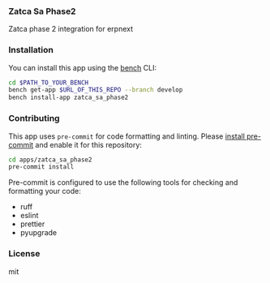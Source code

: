 ### Zatca Sa Phase2

Zatca phase 2 integration for erpnext

### Installation

You can install this app using the [bench](https://github.com/frappe/bench) CLI:

```bash
cd $PATH_TO_YOUR_BENCH
bench get-app $URL_OF_THIS_REPO --branch develop
bench install-app zatca_sa_phase2
```

### Contributing

This app uses `pre-commit` for code formatting and linting. Please [install pre-commit](https://pre-commit.com/#installation) and enable it for this repository:

```bash
cd apps/zatca_sa_phase2
pre-commit install
```

Pre-commit is configured to use the following tools for checking and formatting your code:

- ruff
- eslint
- prettier
- pyupgrade

### License

mit
